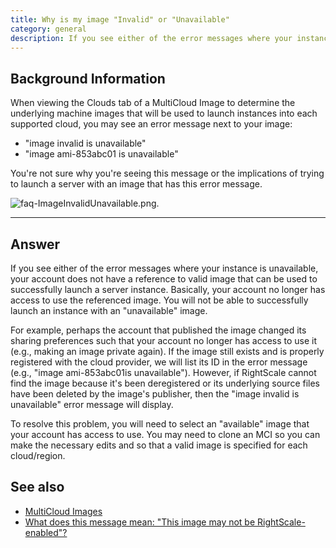 ```yaml
---
title: Why is my image "Invalid" or "Unavailable"
category: general
description: If you see either of the error messages where your instance is unavailable, your account does not have a reference to valid image that can be used to successfully launch a server instance.
---
```


## Background Information

When viewing the Clouds tab of a MultiCloud Image to determine the underlying machine images that will be used to launch instances into each supported cloud, you may see an error message next to your image:

* "image invalid is unavailable"
* "image ami-853abc01 is unavailable"

You're not sure why you're seeing this message or the implications of trying to launch a server with an image that has this error message.

![faq-ImageInvalidUnavailable.png](/img/faq-ImageInvalidUnavailable.png).

* * *

## Answer

If you see either of the error messages where your instance is unavailable, your account does not have a reference to valid image that can be used to successfully launch a server instance. Basically, your account no longer has access to use the referenced image. You will not be able to successfully launch an instance with an "unavailable" image.

For example, perhaps the account that published the image changed its sharing preferences such that your account no longer has access to use it (e.g., making an image private again). If the image still exists and is properly registered with the cloud provider, we will list its ID in the error message (e.g., "image ami-853abc01is unavailable"). However, if RightScale cannot find the image because it's been deregistered or its underlying source files have been deleted by the image's publisher, then the "image invalid is unavailable" error message will display.

To resolve this problem, you will need to select an "available" image that your account has access to use. You may need to clone an MCI so you can make the necessary edits and so that a valid image is specified for each cloud/region.

## See also

- [MultiCloud Images](http://support.rightscale.com/15-References/Machine_Tags/MultiCloud_Images)
- [What does this message mean: "This image may not be RightScale-enabled"?](http://support.rightscale.com/06-FAQs/FAQ_0156_-_What_does_this_message_mean%3A_%22This_image_may_not_be_RightScale-enabled%22%3F/index.html)
